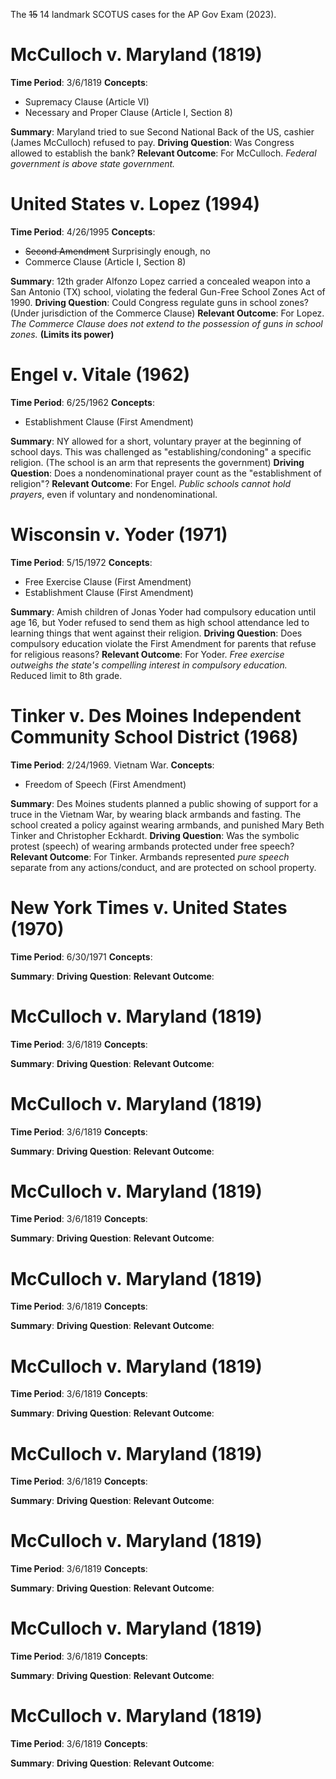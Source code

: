 The ~~15~~ 14 landmark SCOTUS cases for the AP Gov Exam (2023).

# McCulloch v. Maryland (1819)
**Time Period**: 3/6/1819
**Concepts**:
- Supremacy Clause (Article VI)
- Necessary and Proper Clause (Article I, Section 8)

**Summary**: Maryland tried to sue Second National Back of the US, cashier (James McCulloch) refused to pay.
**Driving Question**: Was Congress allowed to establish the bank?
**Relevant Outcome**: For McCulloch. *Federal government is above state government.*

# United States v. Lopez (1994)
**Time Period**: 4/26/1995
**Concepts**:
- ~~Second Amendment~~ Surprisingly enough, no
- Commerce Clause (Article I, Section 8)

**Summary**: 12th grader Alfonzo Lopez carried a concealed weapon into a San Antonio (TX) school, violating the federal Gun-Free School Zones Act of 1990.
**Driving Question**: Could Congress regulate guns in school zones? (Under jurisdiction of the Commerce Clause)
**Relevant Outcome**: For Lopez. *The Commerce Clause does not extend to the possession of guns in school zones.* **(Limits its power)**

# Engel v. Vitale (1962)
**Time Period**: 6/25/1962
**Concepts**:
- Establishment Clause (First Amendment)

**Summary**: NY allowed for a short, voluntary prayer at the beginning of school days. This was challenged as "establishing/condoning" a specific religion. (The school is an arm that represents the government)
**Driving Question**: Does a nondenominational prayer count as the "establishment of religion"?
**Relevant Outcome**: For Engel. *Public schools cannot hold prayers*, even if voluntary and nondenominational.

# Wisconsin v. Yoder (1971)
**Time Period**: 5/15/1972
**Concepts**:
- Free Exercise Clause (First Amendment)
- Establishment Clause (First Amendment)

**Summary**: Amish children of Jonas Yoder had compulsory education until age 16, but Yoder refused to send them as high school attendance led to learning things that went against their religion.
**Driving Question**: Does compulsory education violate the First Amendment for parents that refuse for religious reasons?
**Relevant Outcome**: For Yoder. *Free exercise outweighs the state's compelling interest in compulsory education.* Reduced limit to 8th grade.

# Tinker v. Des Moines Independent Community School District (1968)
**Time Period**: 2/24/1969. Vietnam War.
**Concepts**:
- Freedom of Speech (First Amendment)

**Summary**: Des Moines students planned a public showing of support for a truce in the Vietnam War, by wearing black armbands and fasting. The school created a policy against wearing armbands, and punished Mary Beth Tinker and Christopher Eckhardt.
**Driving Question**: Was the symbolic protest (speech) of wearing armbands protected under free speech?
**Relevant Outcome**: For Tinker. Armbands represented *pure speech* separate from any actions/conduct, and are protected on school property.

# New York Times v. United States (1970)
**Time Period**: 6/30/1971
**Concepts**:

**Summary**:
**Driving Question**:
**Relevant Outcome**:

# McCulloch v. Maryland (1819)
**Time Period**: 3/6/1819
**Concepts**:

**Summary**:
**Driving Question**:
**Relevant Outcome**:

# McCulloch v. Maryland (1819)
**Time Period**: 3/6/1819
**Concepts**:

**Summary**:
**Driving Question**:
**Relevant Outcome**:

# McCulloch v. Maryland (1819)
**Time Period**: 3/6/1819
**Concepts**:

**Summary**:
**Driving Question**:
**Relevant Outcome**:

# McCulloch v. Maryland (1819)
**Time Period**: 3/6/1819
**Concepts**:

**Summary**:
**Driving Question**:
**Relevant Outcome**:

# McCulloch v. Maryland (1819)
**Time Period**: 3/6/1819
**Concepts**:

**Summary**:
**Driving Question**:
**Relevant Outcome**:

# McCulloch v. Maryland (1819)
**Time Period**: 3/6/1819
**Concepts**:

**Summary**:
**Driving Question**:
**Relevant Outcome**:

# McCulloch v. Maryland (1819)
**Time Period**: 3/6/1819
**Concepts**:

**Summary**:
**Driving Question**:
**Relevant Outcome**:

# McCulloch v. Maryland (1819)
**Time Period**: 3/6/1819
**Concepts**:

**Summary**:
**Driving Question**:
**Relevant Outcome**:

# McCulloch v. Maryland (1819)
**Time Period**: 3/6/1819
**Concepts**:

**Summary**:
**Driving Question**:
**Relevant Outcome**:
